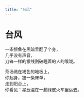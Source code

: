 ```yaml
---
title: "台风"
---
```

# 台风

一条银鱼在黑暗里翻了个身，    
几乎没有声音，   
刀锋一样的银线割破睡着的人的喉咙。

茶汤溅在褐色的地板上，     
你起身，披一条床单，    
走到阳台上，    
你看见：星辰混在一趟绿皮火车里远去。
